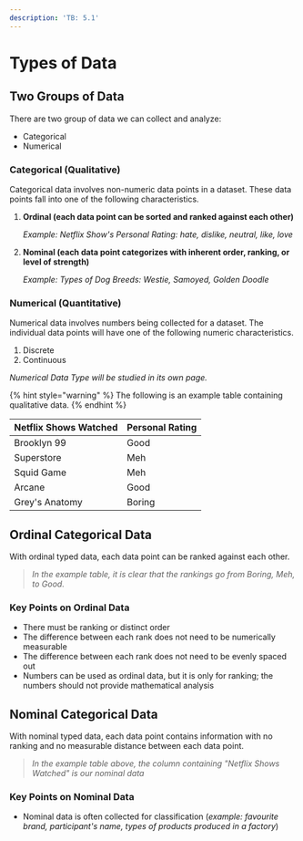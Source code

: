 ```yaml
---
description: 'TB: 5.1'
---
```


# Types of Data

## Two Groups of Data

There are two group of data we can collect and analyze:

* Categorical
* Numerical

### Categorical (Qualitative)

Categorical data involves non-numeric data points in a dataset. These data points fall into one of the following characteristics.

1.  **Ordinal (each data point can be sorted and ranked against each other)**

    _Example: Netflix Show's Personal Rating: hate, dislike, neutral, like, love_
2.  **Nominal (each data point categorizes with inherent order, ranking, or level of strength)**

    _Example: Types of Dog Breeds: Westie, Samoyed, Golden Doodle_

### Numerical (Quantitative)

Numerical data involves numbers being collected for a dataset. The individual data points will have one of the following numeric characteristics.

1. Discrete
2. Continuous

_Numerical Data Type will be studied in its own page._

{% hint style="warning" %}
The following is an example table containing qualitative data.
{% endhint %}

| Netflix Shows Watched | Personal Rating |
| --------------------- | --------------- |
| Brooklyn 99           | Good            |
| Superstore            | Meh             |
| Squid Game            | Meh             |
| Arcane                | Good            |
| Grey's Anatomy        | Boring          |

## Ordinal Categorical Data

With ordinal typed data, each data point can be ranked against each other.

> _In the example table, it is clear that the rankings go from Boring, Meh, to Good._

### Key Points on Ordinal Data

* There must be ranking or distinct order
* The difference between each rank does not need to be numerically measurable
* The difference between each rank does not need to be evenly spaced out
* Numbers can be used as ordinal data, but it is only for ranking; the numbers should not provide mathematical analysis

## Nominal Categorical Data

With nominal typed data, each data point contains information with no ranking and no measurable distance between each data point.

> _In the example table above, the column containing "Netflix Shows Watched" is our nominal data_

### Key Points on Nominal Data

* Nominal data is often collected for classification (_example: favourite brand, participant's name, types of products produced in a factory_)
